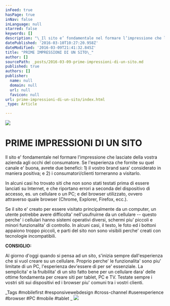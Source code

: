 ```yaml
---
inFeed: true
hasPage: true
inNav: false
inLanguage: null
starred: false
keywords: []
description: "\_Il sito e’ fondamentale nel formare l’impressione che lasciate della vostra azienda agli occhi del consumatore. Se l’esperienza che fornite su quel canale e’ buona, avrete due benefici: 1) il vostro brand sara’ considerato in maniera positiva; e 2) i consumatori/clienti torneranno a visitarlo.\_"
datePublished: '2016-03-10T10:27:20.958Z'
dateModified: '2016-03-09T21:41:32.845Z'
title: "PRIME IMPRESSIONI DI UN SITO\_"
author: []
sourcePath: _posts/2016-03-09-prime-impressioni-di-un-sito.md
published: true
authors: []
publisher:
  name: null
  domain: null
  url: null
  favicon: null
url: prime-impressioni-di-un-sito/index.html
_type: Article

---
```

![](https://the-grid-user-content.s3-us-west-2.amazonaws.com/1d9fe963-393b-4e9b-bb48-5fc54a00b997.jpg)

# PRIME IMPRESSIONI DI UN SITO 

Il sito e' fondamentale nel formare l'impressione che lasciate della vostra azienda agli occhi del consumatore. Se l'esperienza che fornite su quel canale e' buona, avrete due benefici: 1) il vostro brand sara' considerato in maniera positiva; e 2) i consumatori/clienti torneranno a visitarlo. 

In alcuni casi ho trovato siti che non sono stati testati prima di essere lanciati su Internet, e che riportano errori a seconda del dispositivo di accesso, es. un cellulare o un PC; e del browser utilizzato, ovvero attraverso quale browser (Chrome, Explorer, Firefox, ecc.). 

Se il sito e' creato per essere visitato principalmente da un computer, un utente potrebbe avere difficolta' nell'usufruirne da un cellulare -- questo perche' i cellulari hanno sistemi operativi diversi, schermi piu' piccoli e minori funzionalita' di controllo. In alcuni casi, il testo, le foto ed i bottoni appaiono troppo piccoli, e parti del sito non sono visibili perche' creati con tecnologie incompatibili. 

**CONSIGLIO:**

Al giorno d'oggi quando si pensa ad un sito, s'inizia sempre dall'esperienza che si vuol creare su un cellulare. Proprio perche' le funzionalita' sono piu' limitate di un PC, l'esperienza dev'essere di per se' essenziale. La semplicita' e la fruibilita' di un sito fatto bene per un cellulare dara' delle ottime fondamenta per creare siti per tablet, PC e TV. Testate sempre i vostri siti sui dispositivi ed i browser piu' comuni tra i vostri clienti. 

_Tags \#mobilefirst \#responsivewebdesign \#cross-channel \#userexperience \#browser \#PC \#mobile \#tablet
_
![](https://the-grid-user-content.s3-us-west-2.amazonaws.com/959ce578-e75d-48a4-a8b3-67726b435e18.jpg)